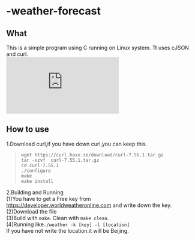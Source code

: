 # -weather-forecast
## What
This is a simple program using C running on Linux system. Tt uses cJSON and curl.<br>
![Image text](https://github.com/goldsilm/-weather-forecast/edit/master/README.md)
## How to use
1.Download curl,if you have down curl,you can keep this.<br>
> `wget https://curl.haxx.se/download/curl-7.55.1.tar.gz` <br>
> `tar -xzvf  curl-7.55.1.tar.gz`<br>
> `cd curl-7.55.1`<br>
> `./configure`<br>
> `make`<br>
> `make install`<br>

2.Building and Running <br>
  (1)You have to get a Free key from https://developer.worldweatheronline.com and write down the key.<br>
  (2)Download the file<br>
  (3)Build with `make`. Clean with `make clean`.<br>
  (4)Running like`./weather -k [key] -l [location]`<br>
  If you have not write the location.it will be Beijing.
